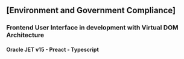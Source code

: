 ## [Environment and Government Compliance]
### Frontend User Interface in development with Virtual DOM Architecture
#### Oracle JET v15 - Preact - Typescript